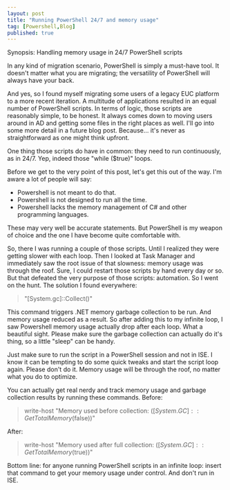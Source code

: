 ```yaml
---
layout: post
title: "Running PowerShell 24/7 and memory usage"
tag: [Powershell,Blog]
published: true
---
```

Synopsis: Handling memory usage in 24/7 PowerShell scripts

In any kind of migration scenario, PowerShell is simply a must-have tool. It doesn't matter what you are migrating; the versatility of PowerShell will always have your back.

And yes, so I found myself migrating some users of a legacy EUC platform to a more recent iteration. A multitude of applications resulted in an equal number of PowerShell scripts. In terms of logic, those scripts are reasonably simple, to be honest. It always comes down to moving users around in AD and getting some files in the right places as well. I'll go into some more detail in a future blog post. Because... it's never as straightforward as one might think upfront.  

One thing those scripts do have in common: they need to run continuously, as in 24/7.  Yep, indeed those "while ($true)" loops.

Before we get to the very point of this post, let's get this out of the way. I'm aware a lot of people will say:
- Powershell is not meant to do that.
- Powershell is not designed to run all the time.
- Powershell lacks the memory management of C# and other programming languages.  

These may very well be accurate statements. But PowerShell is my weapon of choice and the one I have become quite comfortable with.

So, there I was running a couple of those scripts. Until I realized they were getting slower with each loop. Then I looked at Task Manager and immediately saw the root issue of that slowness: memory usage was through the roof. Sure, I could restart those scripts by hand every day or so. But that defeated the very purpose of those scripts: automation.
So I went on the hunt. The solution I found everywhere:  
> "[System.gc]::Collect()"  

This command triggers .NET memory garbage collection to be run. And memory usage reduced as a result.
So after adding this to my infinite loop, I saw Powershell memory usage actually drop after each loop. What a beautiful sight. Please make sure the garbage collection can actually do it's thing, so a little "sleep" can be handy.  

Just make sure to run the script in a PowerShell session and not in ISE. I know it can be tempting to do some quick tweaks and start the script loop again. Please don't do it. Memory usage will be through the roof, no matter what you do to optimize.  

You can actually get real nerdy and track memory usage and garbage collection results by running these commands.
Before:
> write-host "Memory used before collection: $([System.GC]::GetTotalMemory($false))"  

After:
> write-host "Memory used after full collection: $([System.GC]::GetTotalMemory($true))"  

Bottom line: for anyone running PowerShell scripts in an infinite loop: insert that command to get your memory usage under control. And don't run in ISE.
